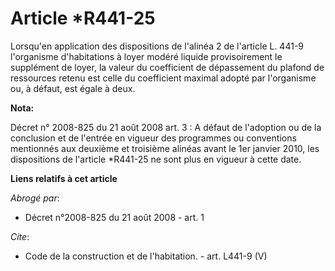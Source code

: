 # Article *R441-25

Lorsqu'en application des dispositions de l'alinéa 2 de l'article L. 441-9 l'organisme d'habitations à loyer modéré liquide
provisoirement le supplément de loyer, la valeur du coefficient de dépassement du plafond de ressources retenu est celle du
coefficient maximal adopté par l'organisme ou, à défaut, est égale à deux.

**Nota:**

Décret n° 2008-825 du 21 août 2008 art. 3 : A défaut de l'adoption ou de la conclusion et de l'entrée en vigueur des
programmes ou conventions mentionnés aux deuxième et troisième alinéas avant le 1er janvier 2010, les dispositions de
l'article *R441-25 ne sont plus en vigueur à cette date.

**Liens relatifs à cet article**

_Abrogé par_:

  - Décret n°2008-825 du 21 août 2008 - art. 1

_Cite_:

  - Code de la construction et de l'habitation. - art. L441-9 (V)
